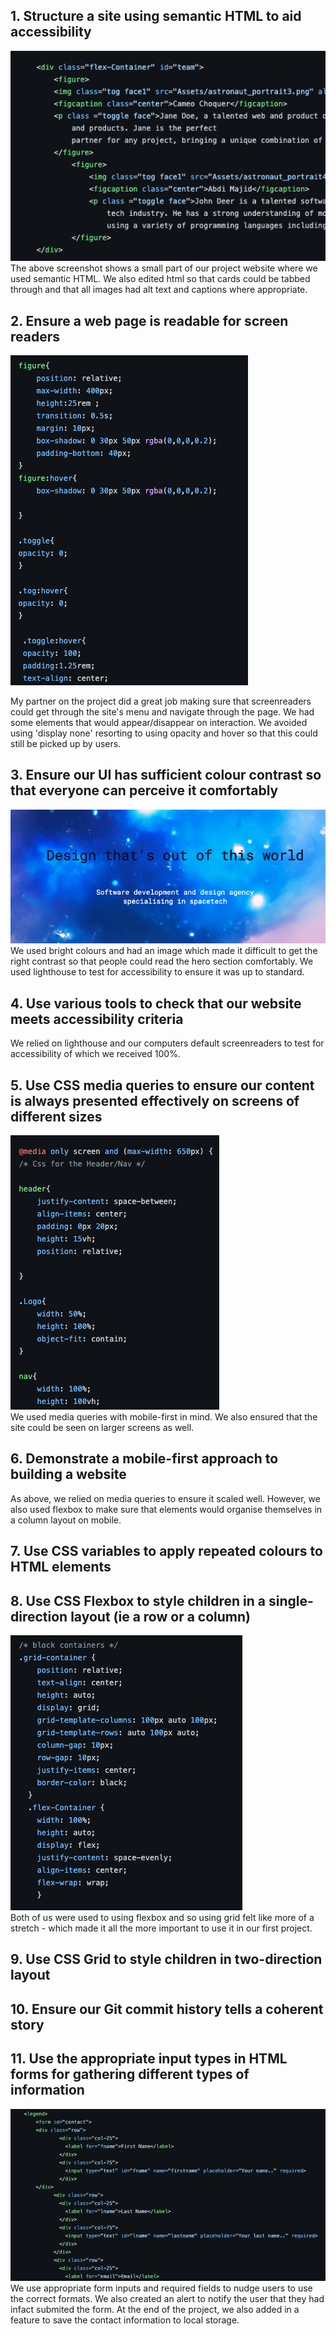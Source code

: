 ## 1. Structure a site using semantic HTML to aid accessibility
![screenshot_accessibility](semanticHTML.png)
<br>
The above screenshot shows a small part of our project website where we used semantic HTML. We also edited html so that cards could be tabbed through and that all images had alt text and captions where appropriate.
## 2. Ensure a web page is readable for screen readers
![screenshot_screenreader](screen_reader.png)

My partner on the project did a great job making sure that screenreaders could get through the site's menu and navigate through the page. We had some elements that would appear/disappear on interaction. We avoided using 'display none' resorting to using opacity and hover so that this could still be picked up by users. 
## 3. Ensure our UI has sufficient colour contrast so that everyone can perceive it comfortably
![screenshot_colourContrast](colour_contrast.png)
<br>
We used bright colours and had an image which made it difficult to get the right contrast so that people could read the hero section comfortably. We used lighthouse to test for accessibility to ensure it was up to standard. 

## 4. Use various tools to check that our website meets accessibility criteria
We relied on lighthouse and our computers default screenreaders to test for accessibility of which we received 100%. 
## 5. Use CSS media queries to ensure our content is always presented effectively on screens of different sizes
![screenshot_media](media_query.png)
<br>
We used media queries with mobile-first in mind. We also ensured that the site could be seen on larger screens as well. 

## 6. Demonstrate a mobile-first approach to building a website
As above, we relied on media queries to ensure it scaled well. However, we also used flexbox to make sure that elements would organise themselves in a column layout on mobile. 
## 7. Use CSS variables to apply repeated colours to HTML elements

## 8. Use CSS Flexbox to style children in a single-direction layout (ie a row or a column)
![screenshot_grid](grid_and_flex.png)
<br>
Both of us were used to using flexbox and so using grid felt like more of a stretch - which made it all the more important to use it in our first project. 

## 9. Use CSS Grid to style children in two-direction layout

## 10. Ensure our Git commit history tells a coherent story

## 11. Use the appropriate input types in HTML forms for gathering different types of information
![screenshot_forms](forms.png)
<br>
We use appropriate form inputs and required fields to nudge users to use the correct formats. 
We also created an alert to notify the user that they had infact submited the form. 
At the end of the project, we also added in a feature to save the contact information to local storage.